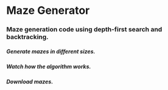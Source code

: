 # Maze Generator

### Maze generation code using depth-first search and backtracking.
##### Generate mazes in different sizes.
##### Watch how the algorithm works.
##### Download mazes.
